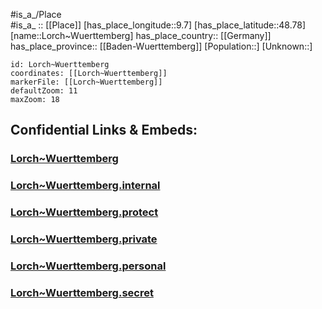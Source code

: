 ﻿---
location: [48.78,9.7] 
mapzoom: [7,12] 
mapmarker: city 
type: City
tags:
- geo/City


SpocWebEntityId: 32092
isDeleted: false
confidential: public

---
#is_a_/Place  
#is_a_ :: [[Place]] 
[has_place_longitude::9.7] 
[has_place_latitude::48.78] 
[name::Lorch~Wuerttemberg] 
has_place_country:: [[Germany]]  
has_place_province:: [[Baden-Wuerttemberg]] 
[Population::] 
[Unknown::] 


```leaflet
id: Lorch~Wuerttemberg
coordinates: [[Lorch~Wuerttemberg]] 
markerFile: [[Lorch~Wuerttemberg]] 
defaultZoom: 11 
maxZoom: 18
```


## Confidential Links & Embeds: 

### [Lorch~Wuerttemberg](/_public/Earth/Continent/Europe/Europe~Central/Germany/Germany~West/Baden-Wuerttemberg/counties~BW/Ostalbkreis/cities~Ostalbkreis/Lorch/City/Lorch~Wuerttemberg.md) 

### [Lorch~Wuerttemberg.internal](/_internal/Earth/Continent/Europe/Europe~Central/Germany/Germany~West/Baden-Wuerttemberg/counties~BW/Ostalbkreis/cities~Ostalbkreis/Lorch/City/Lorch~Wuerttemberg.internal.md) 

### [Lorch~Wuerttemberg.protect](/_protect/Earth/Continent/Europe/Europe~Central/Germany/Germany~West/Baden-Wuerttemberg/counties~BW/Ostalbkreis/cities~Ostalbkreis/Lorch/City/Lorch~Wuerttemberg.protect.md) 

### [Lorch~Wuerttemberg.private](/_private/Earth/Continent/Europe/Europe~Central/Germany/Germany~West/Baden-Wuerttemberg/counties~BW/Ostalbkreis/cities~Ostalbkreis/Lorch/City/Lorch~Wuerttemberg.private.md) 

### [Lorch~Wuerttemberg.personal](/_personal/Earth/Continent/Europe/Europe~Central/Germany/Germany~West/Baden-Wuerttemberg/counties~BW/Ostalbkreis/cities~Ostalbkreis/Lorch/City/Lorch~Wuerttemberg.personal.md) 

### [Lorch~Wuerttemberg.secret](/_secret/Earth/Continent/Europe/Europe~Central/Germany/Germany~West/Baden-Wuerttemberg/counties~BW/Ostalbkreis/cities~Ostalbkreis/Lorch/City/Lorch~Wuerttemberg.secret.md) 
